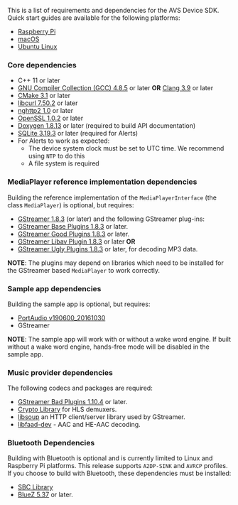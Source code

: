 This is a list of requirements and dependencies for the AVS Device SDK. Quick start guides are available for the following platforms:  

* [Raspberry Pi](https://github.com/alexa/avs-device-sdk/wiki/Raspberry-Pi-Quick-Start-Guide)  
* [macOS](https://github.com/alexa/avs-device-sdk/wiki/macOS-Quick-Start-Guide)  
* [Ubuntu Linux](https://github.com/alexa/avs-device-sdk/wiki/Ubuntu-Linux-Quick-Start-Guide)  

### Core dependencies  
* C++ 11 or later
* [GNU Compiler Collection (GCC) 4.8.5](https://gcc.gnu.org/) or later **OR** [Clang 3.9](http://clang.llvm.org/get_started.html) or later
* [CMake 3.1](https://cmake.org/download/) or later
* [libcurl 7.50.2](https://curl.haxx.se/download.html) or later
* [nghttp2 1.0](https://github.com/nghttp2/nghttp2) or later
* [OpenSSL 1.0.2](https://www.openssl.org/source/) or later
* [Doxygen 1.8.13](http://www.stack.nl/~dimitri/doxygen/download.html) or later (required to build API documentation)  
* [SQLite 3.19.3](https://www.sqlite.org/download.html) or later (required for Alerts)  
* For Alerts to work as expected:  
  * The device system clock must be set to UTC time. We recommend using `NTP` to do this   
  * A file system is required  

### MediaPlayer reference implementation dependencies
Building the reference implementation of the `MediaPlayerInterface` (the class `MediaPlayer`) is optional, but requires:  
* [GStreamer 1.8.3](https://gstreamer.freedesktop.org/releases/1.8/) (or later) and the following GStreamer plug-ins:  
* [GStreamer Base Plugins 1.8.3](https://gstreamer.freedesktop.org/releases/gst-plugins-base/1.8.3.html) or later.
* [GStreamer Good Plugins 1.8.3](https://gstreamer.freedesktop.org/releases/gst-plugins-good/1.8.3.html) or later.
* [GStreamer Libav Plugin 1.8.3](https://gstreamer.freedesktop.org/releases/gst-libav/1.8.3.html) or later **OR**
* [GStreamer Ugly Plugins 1.8.3](https://gstreamer.freedesktop.org/releases/gst-plugins-ugly/1.8.3.html) or later, for decoding MP3 data.

**NOTE**: The plugins may depend on libraries which need to be installed for the GStreamer based `MediaPlayer` to work correctly.  

### Sample app dependencies  
Building the sample app is optional, but requires:  
* [PortAudio v190600_20161030](http://www.portaudio.com/download.html)
* GStreamer

**NOTE**: The sample app will work with or without a wake word engine. If built without a wake word engine, hands-free mode will be disabled in the sample app.  

### Music provider dependencies  

The following codecs and packages are required:  
* [GStreamer Bad Plugins 1.10.4](https://gstreamer.freedesktop.org/releases/gst-plugins-bad/1.10.4.html) or later.  
* [Crypto Library](https://gnupg.org/software/libgcrypt/index.html) for HLS demuxers.
* [libsoup]( https://wiki.gnome.org/Projects/libsoup) an HTTP client/server library used by GStreamer.
* [libfaad-dev](https://github.com/dsvensson/faad2) - AAC and HE-AAC decoding.

### Bluetooth Dependencies
Building with Bluetooth is optional and is currently limited to Linux and Raspberry Pi platforms. This release supports `A2DP-SINK` and `AVRCP` profiles. If you choose to build with Bluetooth, these dependencies must be installed:
* [SBC Library](https://git.kernel.org/pub/scm/bluetooth/sbc.git/tree/)
* [BlueZ 5.37](http://www.bluez.org/download/) or later.